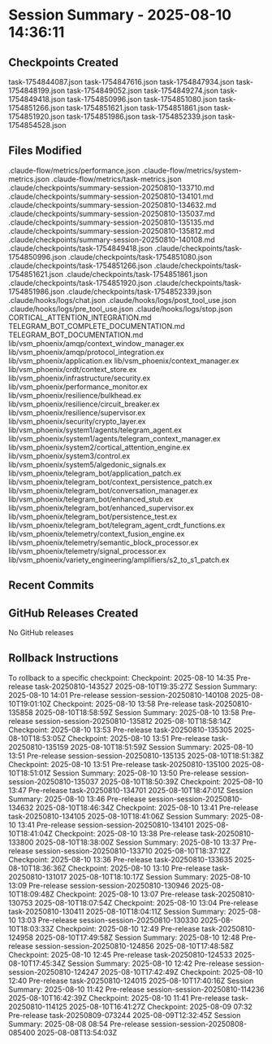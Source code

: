 # Session Summary - 2025-08-10 14:36:11

## Checkpoints Created
task-1754844087.json
task-1754847616.json
task-1754847934.json
task-1754848199.json
task-1754849052.json
task-1754849274.json
task-1754849418.json
task-1754850996.json
task-1754851080.json
task-1754851266.json
task-1754851621.json
task-1754851861.json
task-1754851920.json
task-1754851986.json
task-1754852339.json
task-1754854528.json

## Files Modified
.claude-flow/metrics/performance.json
.claude-flow/metrics/system-metrics.json
.claude-flow/metrics/task-metrics.json
.claude/checkpoints/summary-session-20250810-133710.md
.claude/checkpoints/summary-session-20250810-134101.md
.claude/checkpoints/summary-session-20250810-134632.md
.claude/checkpoints/summary-session-20250810-135037.md
.claude/checkpoints/summary-session-20250810-135135.md
.claude/checkpoints/summary-session-20250810-135812.md
.claude/checkpoints/summary-session-20250810-140108.md
.claude/checkpoints/task-1754849418.json
.claude/checkpoints/task-1754850996.json
.claude/checkpoints/task-1754851080.json
.claude/checkpoints/task-1754851266.json
.claude/checkpoints/task-1754851621.json
.claude/checkpoints/task-1754851861.json
.claude/checkpoints/task-1754851920.json
.claude/checkpoints/task-1754851986.json
.claude/checkpoints/task-1754852339.json
.claude/hooks/logs/chat.json
.claude/hooks/logs/post_tool_use.json
.claude/hooks/logs/pre_tool_use.json
.claude/hooks/logs/stop.json
CORTICAL_ATTENTION_INTEGRATION.md
TELEGRAM_BOT_COMPLETE_DOCUMENTATION.md
TELEGRAM_BOT_DOCUMENTATION.md
lib/vsm_phoenix/amqp/context_window_manager.ex
lib/vsm_phoenix/amqp/protocol_integration.ex
lib/vsm_phoenix/application.ex
lib/vsm_phoenix/context_manager.ex
lib/vsm_phoenix/crdt/context_store.ex
lib/vsm_phoenix/infrastructure/security.ex
lib/vsm_phoenix/performance_monitor.ex
lib/vsm_phoenix/resilience/bulkhead.ex
lib/vsm_phoenix/resilience/circuit_breaker.ex
lib/vsm_phoenix/resilience/supervisor.ex
lib/vsm_phoenix/security/crypto_layer.ex
lib/vsm_phoenix/system1/agents/telegram_agent.ex
lib/vsm_phoenix/system1/agents/telegram_context_manager.ex
lib/vsm_phoenix/system2/cortical_attention_engine.ex
lib/vsm_phoenix/system3/control.ex
lib/vsm_phoenix/system5/algedonic_signals.ex
lib/vsm_phoenix/telegram_bot/application_patch.ex
lib/vsm_phoenix/telegram_bot/context_persistence_patch.ex
lib/vsm_phoenix/telegram_bot/conversation_manager.ex
lib/vsm_phoenix/telegram_bot/enhanced_stub.ex
lib/vsm_phoenix/telegram_bot/enhanced_supervisor.ex
lib/vsm_phoenix/telegram_bot/persistence_test.ex
lib/vsm_phoenix/telegram_bot/telegram_agent_crdt_functions.ex
lib/vsm_phoenix/telemetry/context_fusion_engine.ex
lib/vsm_phoenix/telemetry/semantic_block_processor.ex
lib/vsm_phoenix/telemetry/signal_processor.ex
lib/vsm_phoenix/variety_engineering/amplifiers/s2_to_s1_patch.ex

## Recent Commits


## GitHub Releases Created
No GitHub releases

## Rollback Instructions
To rollback to a specific checkpoint:
Checkpoint: 2025-08-10 14:35	Pre-release	task-20250810-143527	2025-08-10T19:35:27Z
Session Summary: 2025-08-10 14:01	Pre-release	session-session-20250810-140108	2025-08-10T19:01:10Z
Checkpoint: 2025-08-10 13:58	Pre-release	task-20250810-135858	2025-08-10T18:58:59Z
Session Summary: 2025-08-10 13:58	Pre-release	session-session-20250810-135812	2025-08-10T18:58:14Z
Checkpoint: 2025-08-10 13:53	Pre-release	task-20250810-135305	2025-08-10T18:53:05Z
Checkpoint: 2025-08-10 13:51	Pre-release	task-20250810-135159	2025-08-10T18:51:59Z
Session Summary: 2025-08-10 13:51	Pre-release	session-session-20250810-135135	2025-08-10T18:51:38Z
Checkpoint: 2025-08-10 13:51	Pre-release	task-20250810-135100	2025-08-10T18:51:01Z
Session Summary: 2025-08-10 13:50	Pre-release	session-session-20250810-135037	2025-08-10T18:50:39Z
Checkpoint: 2025-08-10 13:47	Pre-release	task-20250810-134701	2025-08-10T18:47:01Z
Session Summary: 2025-08-10 13:46	Pre-release	session-session-20250810-134632	2025-08-10T18:46:34Z
Checkpoint: 2025-08-10 13:41	Pre-release	task-20250810-134105	2025-08-10T18:41:06Z
Session Summary: 2025-08-10 13:41	Pre-release	session-session-20250810-134101	2025-08-10T18:41:04Z
Checkpoint: 2025-08-10 13:38	Pre-release	task-20250810-133800	2025-08-10T18:38:00Z
Session Summary: 2025-08-10 13:37	Pre-release	session-session-20250810-133710	2025-08-10T18:37:12Z
Checkpoint: 2025-08-10 13:36	Pre-release	task-20250810-133635	2025-08-10T18:36:36Z
Checkpoint: 2025-08-10 13:10	Pre-release	task-20250810-131017	2025-08-10T18:10:17Z
Session Summary: 2025-08-10 13:09	Pre-release	session-session-20250810-130946	2025-08-10T18:09:48Z
Checkpoint: 2025-08-10 13:07	Pre-release	task-20250810-130753	2025-08-10T18:07:54Z
Checkpoint: 2025-08-10 13:04	Pre-release	task-20250810-130411	2025-08-10T18:04:11Z
Session Summary: 2025-08-10 13:03	Pre-release	session-session-20250810-130330	2025-08-10T18:03:33Z
Checkpoint: 2025-08-10 12:49	Pre-release	task-20250810-124958	2025-08-10T17:49:58Z
Session Summary: 2025-08-10 12:48	Pre-release	session-session-20250810-124856	2025-08-10T17:48:58Z
Checkpoint: 2025-08-10 12:45	Pre-release	task-20250810-124533	2025-08-10T17:45:34Z
Session Summary: 2025-08-10 12:42	Pre-release	session-session-20250810-124247	2025-08-10T17:42:49Z
Checkpoint: 2025-08-10 12:40	Pre-release	task-20250810-124015	2025-08-10T17:40:16Z
Session Summary: 2025-08-10 11:42	Pre-release	session-session-20250810-114236	2025-08-10T16:42:39Z
Checkpoint: 2025-08-10 11:41	Pre-release	task-20250810-114125	2025-08-10T16:41:27Z
Checkpoint: 2025-08-09 07:32	Pre-release	task-20250809-073244	2025-08-09T12:32:45Z
Session Summary: 2025-08-08 08:54	Pre-release	session-session-20250808-085400	2025-08-08T13:54:03Z
